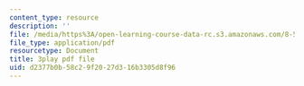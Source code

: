 ```yaml
---
content_type: resource
description: ''
file: /media/https%3A/open-learning-course-data-rc.s3.amazonaws.com/8-591j-systems-biology-fall-2014/d2377b0b58c29f2027d316b3305d8f96_WTesORG5H-A.pdf
file_type: application/pdf
resourcetype: Document
title: 3play pdf file
uid: d2377b0b-58c2-9f20-27d3-16b3305d8f96
---
```

